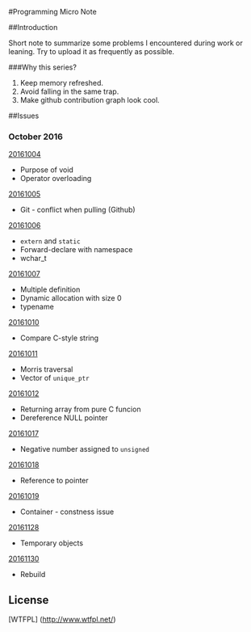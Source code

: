 #Programming Micro Note

##Introduction

Short note to summarize some problems I encountered during work or leaning. 
Try to upload it as frequently as possible.

###Why this series?
1. Keep memory refreshed.  
2. Avoid falling in the same trap.  
3. Make github contribution graph look cool.  

##Issues

### October 2016
[20161004](/Programming_Micro_Note_20161004.md)  
*  Purpose of void  
*  Operator overloading  

[20161005](/Programming_Micro_Note_20161005.md)  
*  Git - conflict when pulling (Github)  

[20161006](/Programming_Micro_Note_20161006.md)  
*  `extern` and `static`
*  Forward-declare with namespace
*  wchar_t

[20161007](/Programming_Micro_Note_20161007.md)  
*  Multiple definition  
*  Dynamic allocation with size 0  
*  typename  

[20161010](/Programming_Micro_Note_20161010.md)  
*  Compare C-style string  

[20161011](/Programming_Micro_Note_20161011.md)
*  Morris traversal
*  Vector of `unique_ptr`

[20161012](/Programming_Micro_Note_20161012.md)  
*  Returning array from pure C funcion  
*  Dereference NULL pointer  

[20161017](/Programming_Micro_Note_20161017.md)  
*  Negative number assigned to `unsigned`

[20161018](/Programming_Micro_Note_20161018.md)  
*  Reference to pointer

[20161019](/Programming_Micro_Note_20161019.md)
*  Container - constness issue

[20161128](/Programming_Micro_Note_20161128.md)
*  Temporary objects

[20161130](/Programming_Micro_Note_20161130.md)
*  Rebuild

## License
[WTFPL] (http://www.wtfpl.net/)
